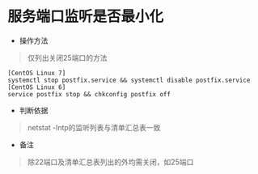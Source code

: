 # 服务端口监听是否最小化

- 操作方法
> 仅列出关闭25端口的方法
```
[CentOS Linux 7]
systemctl stop postfix.service && systemctl disable postfix.service
[CentOS Linux 6]
service postfix stop && chkconfig postfix off
```

- 判断依据
> netstat -lntp的监听列表与清单汇总表一致

- 备注
> 除22端口及清单汇总表列出的外均需关闭，如25端口